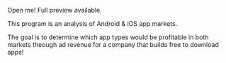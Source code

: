 Open me! Full preview available.

This program is an analysis of Android & iOS app markets.

The goal is to determine which app types would be profitable in both markets theough ad revenue for a company that builds free to download apps!
